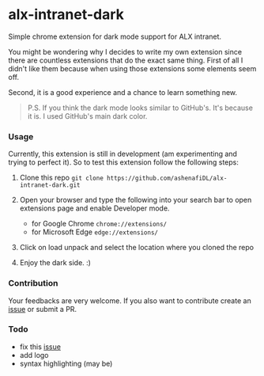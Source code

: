 # alx-intranet-dark
Simple chrome extension for dark mode support for ALX intranet.


You might be wondering why I decides to write my own extension
since there are countless extensions
that do the exact same thing.
First of all I didn't like them because when using those extensions some elements seem off.

Second, it is a good experience and a chance to learn something new.

> P.S. If you think the dark mode looks similar to GitHub's. It's because it is. I used GitHub's main dark color.

### Usage

Currently, this extension is still in development
(am experimenting and trying to perfect it).
So to test this extension follow the following steps:

1. Clone this repo `git clone https://github.com/ashenafiDL/alx-intranet-dark.git`

2. Open your browser and type the following into your search bar
to open extensions page and enable Developer mode.

    - for Google Chrome `chrome://extensions/`
    - for Microsoft Edge `edge://extensions/`

3. Click on load unpack and select the location
where you cloned the repo

4. Enjoy the dark side. :)

### Contribution

Your feedbacks are very welcome. If you also want to contribute create an [issue](https://github.com/ashenafiDL/alx-intranet-dark/issues) or submit a PR.


### Todo

- fix this [issue](https://github.com/ashenafiDL/alx-intranet-dark/issues/1)
- add logo
- syntax highlighting (may be)